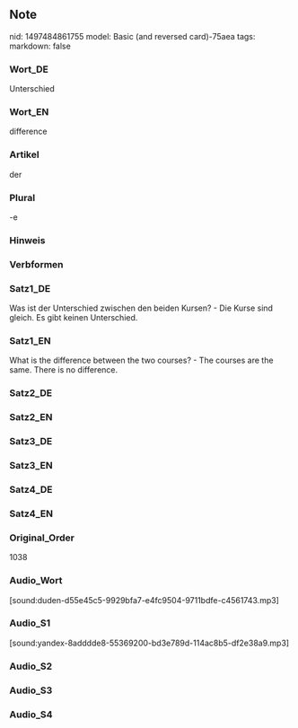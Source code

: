 ## Note
nid: 1497484861755
model: Basic (and reversed card)-75aea
tags: 
markdown: false

### Wort_DE
Unterschied

### Wort_EN
difference

### Artikel
der

### Plural
-e

### Hinweis


### Verbformen


### Satz1_DE
Was ist der Unterschied zwischen den beiden Kursen? - Die Kurse sind gleich. Es gibt keinen Unterschied.

### Satz1_EN
What is the difference between the two courses? - The courses are the same. There is no difference.

### Satz2_DE


### Satz2_EN


### Satz3_DE


### Satz3_EN


### Satz4_DE


### Satz4_EN


### Original_Order
1038

### Audio_Wort
[sound:duden-d55e45c5-9929bfa7-e4fc9504-9711bdfe-c4561743.mp3]

### Audio_S1
[sound:yandex-8adddde8-55369200-bd3e789d-114ac8b5-df2e38a9.mp3]

### Audio_S2


### Audio_S3


### Audio_S4

